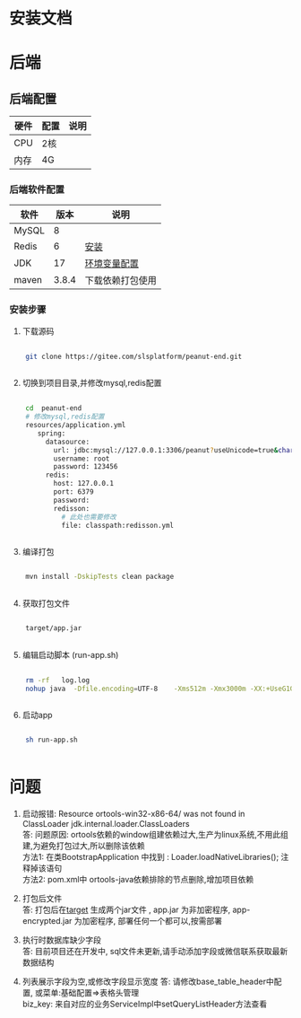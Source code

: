 # 安装文档

# 后端

## 后端配置

| 硬件  | 配置 | 说明 |
|-----|----|----|
| CPU | 2核 |    |
| 内存  | 4G |    | 

### 后端软件配置

| 软件    | 版本    | 说明                                                                        |
|-------|-------|---------------------------------------------------------------------------|
| MySQL | 8     |                                                                           |
| Redis | 6     | [安装](https://zhuanlan.zhihu.com/p/700234831)                              |
| JDK   | 17    | [环境变量配置](https://blog.csdn.net/weixin_52070377/article/details/133829439) |
| maven | 3.8.4 | 下载依赖打包使用                                                                  |

### 安装步骤

1. 下载源码

```bash
    
    git clone https://gitee.com/slsplatform/peanut-end.git
    
```

2. 切换到项目目录,并修改mysql,redis配置

```bash
  
    cd  peanut-end
    # 修改mysql,redis配置
    resources/application.yml
       spring:
         datasource:
           url: jdbc:mysql://127.0.0.1:3306/peanut?useUnicode=true&characterEncoding=utf-8&useSSL=false&serverTimezone=Asia/Shanghai
           username: root
           password: 123456
         redis:
           host: 127.0.0.1
           port: 6379
           password:
           redisson:
             # 此处也需要修改
             file: classpath:redisson.yml
             
```

3. 编译打包

```bash

    mvn install -DskipTests clean package
  
```

4. 获取打包文件

```bash

    target/app.jar
    
```

5. 编辑启动脚本 (run-app.sh)

```bash
 
    rm -rf   log.log
    nohup java  -Dfile.encoding=UTF-8    -Xms512m -Xmx3000m -XX:+UseG1GC   -jar   -Dspring.profiles.active=fwq  -Dserver.port=8080 app.jar >  log.log  2>&1 &
  
```

6. 启动app

```bash

    sh run-app.sh
    
```


# 问题
1. 启动报错:  Resource ortools-win32-x86-64/ was not found in ClassLoader jdk.internal.loader.ClassLoaders  
 答:
    问题原因: ortools依赖的window组建依赖过大,生产为linux系统,不用此组建,为避免打包过大,所以删除该依赖  
    方法1: 在类BootstrapApplication 中找到 :  Loader.loadNativeLibraries(); 注释掉该语句  
    方法2: pom.xml中 ortools-java依赖排除的节点删除,增加项目依赖  

2. 打包后文件  
    答: 打包后在[target](target) 生成两个jar文件 ,  app.jar 为非加密程序, app-encrypted.jar 为加密程序, 部署任何一个都可以,按需部署

3. 执行时数据库缺少字段  
    答: 目前项目还在开发中, sql文件未更新,请手动添加字段或微信联系获取最新数据结构  

4. 列表展示字段为空,或修改字段显示宽度
    答: 请修改base_table_header中配置, 或菜单:基础配置=>表格头管理  
   biz_key: 来自对应的业务ServiceImpl中setQueryListHeader方法查看
    

